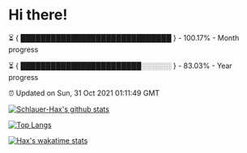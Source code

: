 # Hi there!

⏳ { ██████████████████████████████ } - 100.17% - Month progress

⏳ { ████████████████████████░░░░░░ } - 83.03% - Year progress

⏰ Updated on Sun, 31 Oct 2021 01:11:49 GMT


[![Schlauer-Hax's github stats](https://github-readme-stats.vercel.app/api?username=Schlauer-Hax&show_icons=true&theme=dark&count_private=true)](https://github.com/Schlauer-Hax)


[![Top Langs](https://github-readme-stats.vercel.app/api/top-langs/?username=Schlauer-Hax&layout=compact&theme=dark)](https://github.com/Schlauer-Hax?tab=repositories)


[![Hax's wakatime stats](https://github-readme-stats.vercel.app/api/wakatime?username=Hax&theme=dark)](https://wakatime.com/@Hax)

